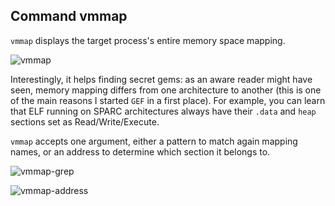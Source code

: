 ## Command vmmap ##

`vmmap` displays the target process's entire memory space mapping.

![vmmap](https://i.imgur.com/V9zMLUt.png)

Interestingly, it helps finding secret gems: as an aware reader might have
seen, memory mapping differs from one architecture to another (this is one of
the main reasons I started `GEF` in a first place). For example, you can learn
that ELF running on SPARC architectures always have their `.data` and `heap`
sections set as Read/Write/Execute.

`vmmap` accepts one argument, either a pattern to match again mapping names,
or an address to determine which section it belongs to.

![vmmap-grep](http://i.imgur.com/ZFF4QVf.png)

![vmmap-address](https://i.imgur.com/hfcs1jH.png)

